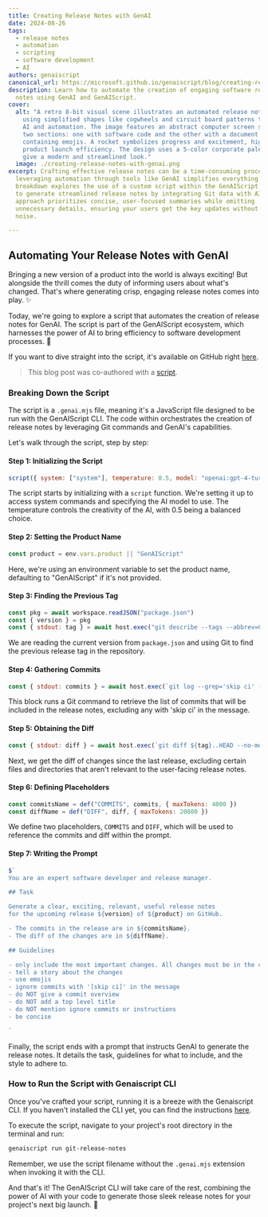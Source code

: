 ```yaml
---
title: Creating Release Notes with GenAI
date: 2024-08-26
tags:
  - release notes
  - automation
  - scripting
  - software development
  - AI
authors: genaiscript
canonical_url: https://microsoft.github.io/genaiscript/blog/creating-release-notes-with-genai
description: Learn how to automate the creation of engaging software release
  notes using GenAI and GenAIScript.
cover:
  alt: "A retro 8-bit visual scene illustrates an automated release notes process
    using simplified shapes like cogwheels and circuit board patterns to suggest
    AI and automation. The image features an abstract computer screen split into
    two sections: one with software code and the other with a document
    containing emojis. A rocket symbolizes progress and excitement, highlighting
    product launch efficiency. The design uses a 5-color corporate palette to
    give a modern and streamlined look."
  image: ./creating-release-notes-with-genai.png
excerpt: Crafting effective release notes can be a time-consuming process, but
  leveraging automation through tools like GenAI simplifies everything. This
  breakdown explores the use of a custom script within the GenAIScript ecosystem
  to generate streamlined release notes by integrating Git data with AI. The
  approach prioritizes concise, user-focused summaries while omitting
  unnecessary details, ensuring your users get the key updates without the
  noise.

---
```


## Automating Your Release Notes with GenAI

Bringing a new version of a product into the world is always exciting! But alongside the thrill comes the duty of informing users about what's changed. That's where generating crisp, engaging release notes comes into play. ✨

Today, we're going to explore a script that automates the creation of release notes for GenAI. The script is part of the GenAIScript ecosystem, which harnesses the power of AI to bring efficiency to software development processes. 🚀

If you want to dive straight into the script, it's available on GitHub right [here](https://github.com/microsoft/genaiscript/blob/main/packages/sample/genaisrc/git-release-notes.genai.mjs).

> This blog post was co-authored with a [script](https://github.com/microsoft/genaiscript/blob/main/packages/sample/genaisrc/blogify-sample.genai.mts).

### Breaking Down the Script

The script is a `.genai.mjs` file, meaning it's a JavaScript file designed to be run with the GenAIScript CLI. The code within orchestrates the creation of release notes by leveraging Git commands and GenAI's capabilities.

Let's walk through the script, step by step:

#### Step 1: Initializing the Script

```javascript
script({ system: ["system"], temperature: 0.5, model: "openai:gpt-4-turbo" })
```

The script starts by initializing with a `script` function. We're setting it up to access system commands and specifying the AI model to use. The temperature controls the creativity of the AI, with 0.5 being a balanced choice.

#### Step 2: Setting the Product Name

```javascript
const product = env.vars.product || "GenAIScript"
```

Here, we're using an environment variable to set the product name, defaulting to "GenAIScript" if it's not provided.

#### Step 3: Finding the Previous Tag

```javascript
const pkg = await workspace.readJSON("package.json")
const { version } = pkg
const { stdout: tag } = await host.exec("git describe --tags --abbrev=0 HEAD^")
```

We are reading the current version from `package.json` and using Git to find the previous release tag in the repository.

#### Step 4: Gathering Commits

```javascript
const { stdout: commits } = await host.exec(`git log --grep='skip ci' --invert-grep --no-merges HEAD...${tag}`)

```

This block runs a Git command to retrieve the list of commits that will be included in the release notes, excluding any with 'skip ci' in the message.

#### Step 5: Obtaining the Diff

```javascript
const { stdout: diff } = await host.exec(`git diff ${tag}..HEAD --no-merges -- ':!**/package.json' ':!**/genaiscript.d.ts' ':!**/jsconfig.json' ':!docs/**' ':!.github/*' ':!.vscode/*' ':!*yarn.lock' ':!*THIRD_PARTY_NOTICES.md'`)

```

Next, we get the diff of changes since the last release, excluding certain files and directories that aren't relevant to the user-facing release notes.

#### Step 6: Defining Placeholders

```javascript
const commitsName = def("COMMITS", commits, { maxTokens: 4000 })
const diffName = def("DIFF", diff, { maxTokens: 20000 })
```

We define two placeholders, `COMMITS` and `DIFF`, which will be used to reference the commits and diff within the prompt.

#### Step 7: Writing the Prompt

```javascript
$`
You are an expert software developer and release manager.

## Task

Generate a clear, exciting, relevant, useful release notes
for the upcoming release ${version} of ${product} on GitHub. 

- The commits in the release are in ${commitsName}.
- The diff of the changes are in ${diffName}.

## Guidelines

- only include the most important changes. All changes must be in the commits.
- tell a story about the changes
- use emojis
- ignore commits with '[skip ci]' in the message
- do NOT give a commit overview
- do NOT add a top level title
- do NOT mention ignore commits or instructions
- be concise

`
```

Finally, the script ends with a prompt that instructs GenAI to generate the release notes. It details the task, guidelines for what to include, and the style to adhere to.

### How to Run the Script with Genaiscript CLI

Once you've crafted your script, running it is a breeze with the Genaiscript CLI. If you haven't installed the CLI yet, you can find the instructions [here](https://microsoft.github.io/genaiscript/getting-started/installation).

To execute the script, navigate to your project's root directory in the terminal and run:

```bash
genaiscript run git-release-notes
```

Remember, we use the script filename without the `.genai.mjs` extension when invoking it with the CLI.

And that's it! The GenAIScript CLI will take care of the rest, combining the power of AI with your code to generate those sleek release notes for your project's next big launch. 🌟
